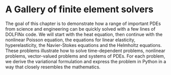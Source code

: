 # A Gallery of finite element solvers

The goal of this chapter is to demonstrate how a range of important PDEs from science and  engineering can be quickly solved with a few lines of DOLFINx code. 
We will start with the heat equation, then continue with the nonlinear Poisson equation, the equations for linear elasticity, hyperelasticity, the Navier-Stokes equations and the Helmholtz equations.
These problems illustrate how to solve time-dependent problems, nonlinear problems, vector-valued problems and systems of PDEs.
For each problem, we derive the variational formulation and express the problem in Python in a way that closely resembles the mathematics.
